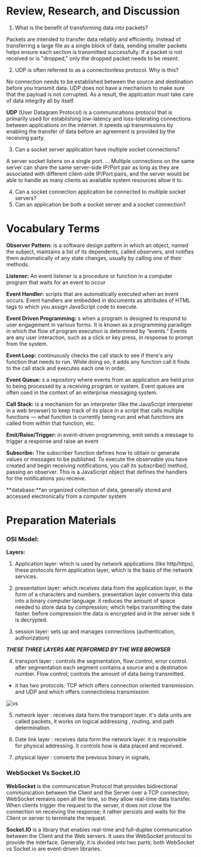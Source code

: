 # Review, Research, and Discussion

1. What is the benefit of transforming data into packets?

Packets are intended to transfer data reliably and efficiently. Instead of transferring a large file as a single block of data, sending smaller packets helps ensure each section is transmitted successfully. If a packet is not received or is "dropped," only the dropped packet needs to be resent.

2. UDP is often referred to as a connectionless protocol. Why is this?

 No connection needs to be established between the source and destination before you transmit data. UDP does not have a mechanism to make sure that the payload is not corrupted. As a result, the application must take care of data integrity all by itself.

**UDP** (User Datagram Protocol) is a communications protocol that is primarily used for establishing low-latency and loss-tolerating connections between applications on the internet. It speeds up transmissions by enabling the transfer of data before an agreement is provided by the receiving party.

3. Can a socket server application have multiple socket connections?

A server socket listens on a single port. ... Multiple connections on the same server can share the same server-side IP/Port pair as long as they are associated with different client-side IP/Port pairs, and the server would be able to handle as many clients as available system resources allow it to.

4. Can a socket connection application be connected to multiple socket servers?
5. Can an application be both a socket server and a socket connection?

# Vocabulary Terms

**Observer Pattern:** is a software design pattern in which an object, named the subject, maintains a list of its dependents, called observers, and notifies them automatically of any state changes, usually by calling one of their methods.

**Listener:** An event listener is a procedure or function in a computer program that waits for an event to occur

**Event Handler:** scripts that are automatically executed when an event occurs. Event handlers are embedded in documents as attributes of HTML tags to which you assign JavaScript code to execute.

**Event Driven Programming:** s when a program is designed to respond to user engagement in various forms. It is known as a programming paradigm in which the flow of program execution is determined by “events.” Events are any user interaction, such as a click or key press, in response to prompt from the system.

**Event Loop:** continuously checks the call stack to see if there's any function that needs to run. While doing so, it adds any function call it finds to the call stack and executes each one in order.

**Event Queue:** s a repository where events from an application are held prior to being processed by a receiving program or system. Event queues are often used in the context of an enterprise messaging system.

**Call Stack:** is a mechanism for an interpreter (like the JavaScript interpreter in a web browser) to keep track of its place in a script that calls multiple functions — what function is currently being run and what functions are called from within that function, etc.

**Emit/Raise/Trigger:** in event-driven programming, emit sends a message to trigger a response and raise an event

**Subscribe:** The subscriber function defines how to obtain or generate values or messages to be published. To execute the observable you have created and begin receiving notifications, you call its subscribe() method, passing an observer. This is a JavaScript object that defines the handlers for the notifications you receive.

**database:**an organized collection of data, generally stored and accessed electronically from a computer system

# Preparation Materials

### OSI Model: 
**Layers:**
1. Application layer: which is used by network applications (like http/https), these protocols form application layer, which is the basis of the network services. 

2. presentation layer: which receives data from the application layer, in the form of a characters and numbers. presentation layer converts this data into a binary computer language. it reduces the amount of space needed to store data by compression; which helps transmitting the date faster. before compression the data is encrypted and in the server side it is decrypted.

3. session layer: sets up and manages connections (authentication, authorization)

***THESE THREE LAYERS ARE PERFORMED BY THE WEB BROWSER***

4. transport layer : controls the segmentation, flow control, error control. after segmentation each segment contains a source and a destination number. Flow control; controls the amount of data being transmitted. 

* it has two protocols: TCP which offers connection oriented transmission. and  UDP and which offers connectioless transmission.

![vs](http://www.homenethowto.com/wp-content/uploads/table-tcp-udp.png)

5. network layer : receives data form the transport layer. it's data units are called packets, it works on logical addressing , routing, and path determination.

6. Date link layer : receives data form the network layer. it is responsible for physical addressing. it controls how is data placed and received.

7. physical layer : converts the previous binary in signals, 


### WebSocket Vs Socket.IO

**WebSocket** is the communication Protocol that provides bidirectional communication between the Client and the Server over a TCP connection; WebSocket remains open all the time, so they allow real-time data transfer. When clients trigger the request to the server, it does not close the connection on receiving the response; it rather persists and waits for the Client or server to terminate the request.

**Socket.IO** is a library that enables real-time and full-duplex communication between the Client and the Web servers. It uses the WebSocket protocol to provide the interface. Generally, it is divided into two parts; both WebSocket vs Socket.io are event-driven libraries.